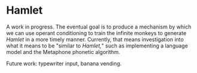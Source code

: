 Hamlet
======

A work in progress.  The eventual goal is to produce a mechanism by which we can use operant conditioning to train the infinite monkeys to generate *Hamlet* in a more timely manner.  Currently, that means investigation into what it means to be "similar to *Hamlet,*" such as implementing a language model and the Metaphone phonetic algorithm.

Future work: typewriter input, banana vending.
